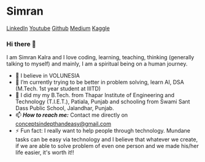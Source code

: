 # Simran 

[LinkedIn](https://www.linkedin.com/in/simran-kalra-4423161b6/)
[Youtube](https://www.youtube.com/channel/UCJPZjYLPApIZokATpjj5HZg)
[Github](https://github.com/simranenggprojects)
[Medium](https://medium.com/@simran17102004)
[Kaggle](https://www.kaggle.com/simranvolunesia)

### Hi there 👋

I am Simran Kalra and I love coding, learning, teaching, thinking (generally talking to myself) and mainly, I am a spiritual being on a human journey.

- 🔭 I believe in VOLUNESIA
- 🌱 I’m currently trying to be better in problem solving, learn AI, DSA (M.Tech. 1st year student at IIITD)
- 💬 I did my my B.Tech. from Thapar Institute of Engineering and Technology (T.I.E.T.), Patiala, Punjab and schooling from Swami Sant Dass Public School, Jalandhar, Punjab. 
- 📫 ***How to reach me:*** Contact me directly on conceptsindepthandeasy@gmail.com
- ⚡ Fun fact: I really want to help people through technology. Mundane tasks can be easy via technology and I believe that whatever we create, if we are able to solve problem of even one person and we made his/her life easier, it's worth it!!
